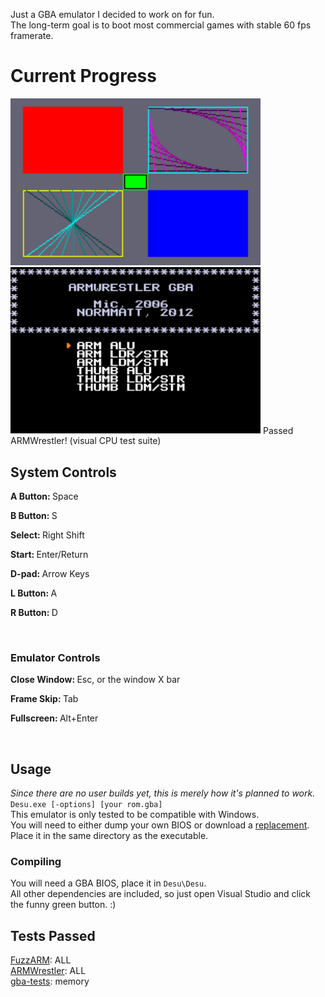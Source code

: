 Just a GBA emulator I decided to work on for fun.<br>
The long-term goal is to boot most commercial games with stable 60 fps framerate.<br>

<h1>Current Progress</h1>
<img src="/Desu/non-code/mode 3 tonc demo.png" width="400">
<img src="/Desu/non-code/armwrestler pass.gif" width="400">
Passed ARMWrestler! (visual CPU test suite)<br>

<h2>System Controls</h2>
<p><b>A Button: </b>Space</p>
<p><b>B Button: </b>S</p>
<p><b>Select: </b>Right Shift</p>
<p><b>Start: </b>Enter/Return</p>
<p><b>D-pad: </b>Arrow Keys</p>
<p><b>L Button: </b>A</p>
<p><b>R Button: </b>D</p><br>

<h3>Emulator Controls</h3>
<p><b>Close Window: </b>Esc, or the window X bar</p>
<p><b>Frame Skip: </b>Tab</p>
<p><b>Fullscreen: </b>Alt+Enter</p><br>

<h2>Usage</h2>
<i>Since there are no user builds yet, this is merely how it's planned to work.</i><br>
<code>Desu.exe [-options] [your rom.gba]</code><br>
This emulator is only tested to be compatible with Windows.<br>
You will need to either dump your own BIOS or download a <a href="https://github.com/Nebuleon/ReGBA/blob/master/bios/gba_bios.bin">replacement</a>.<br>
Place it in the same directory as the executable.<br>

<h3>Compiling</h3>
You will need a GBA BIOS, place it in <code>Desu\Desu</code>.<br>
All other dependencies are included, so just open Visual Studio and click the funny green button.  :)<br>

<h2>Tests Passed</h2>
<a href="https://github.com/DenSinH/FuzzARM">FuzzARM</a>: ALL<br>
<a href="https://github.com/destoer/armwrestler-gba-fixed">ARMWrestler</a>: ALL<br>
<a href="https://github.com/jsmolka/gba-tests">gba-tests</a>: memory<br>
